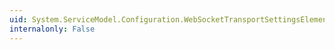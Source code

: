 ```yaml
---
uid: System.ServiceModel.Configuration.WebSocketTransportSettingsElement.Properties
internalonly: False
---
```


